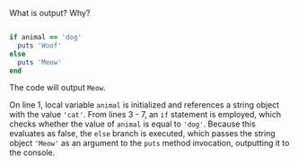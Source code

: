 What is output? Why?
```Ruby animal = 'cat'

if animal == 'dog'
  puts 'Woof'
else
  puts 'Meow'
end
```
The code will output `Meow`.

On line 1, local variable `animal` is initialized and references a string object with the value `'cat'`. From lines 3 - 7, an `if` statement is employed, which checks whether the value of `animal` is equal to `'dog'`. Because this evaluates as false, the `else` branch is executed, which passes the string object `'Meow'` as an argument to the `puts` method invocation, outputting it to the console.